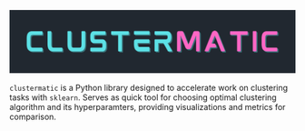 ![clustermatic](examples/auxiliary/clustermatic.png)

`clustermatic` is a Python library designed to accelerate work on clustering tasks with `sklearn`. Serves as quick tool for choosing optimal clustering algorithm and its hyperparamters, providing visualizations and metrics for comparison.